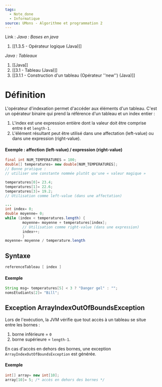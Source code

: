 ```yaml
---
tags:
  - Note_done
  - Informatique
source: UMons - Algorithme et programmation 2
---
```


Link :
_Java : Bases en java_
1. [[1.3.5 - Opérateur logique (Java)]]

_Java : Tableaux_
1. [[Java]]
2. [[3.1 - Tableau (Java)]]
3. [[3.1.1 - Construction d'un tableau (Opérateur ''new'') (Java)]]

# Définition
L'opérateur d'indexation permet d'accéder aux éléments d'un tableau. C'est un opérateur binaire qui prend la référence d'un tableau et un index entier :
1. L'index est une expression entière dont la valeur doit être comprise entre `0` et `length-1`. 
2. L'élément résultant peut être utilisé dans une affectation (left-value) ou dans une expression (right-value).

#### Exemple : affection (left-value) / expression (right-value)
```java
final int NUM_TEMPERATURES = 100; 
double[] temperatures= new double[NUM_TEMPERATURES]; 
// Bonne pratique : 
// utiliser une constante nommée plutôt qu'une « valeur magique »

temperatures[0]= 23.4; 
temperatures[1]= 22.6; 
temperatures[3]= 19.2; 
// Utilisation comme left-value (dans une affectation)

... 
int index= 0; 
double moyenne= 0; 
while (index < temperatures.length) { 
		moyenne= moyenne + temperatures[index]; 
		// Utilisation comme right-value (dans une expression)
		index++; 
		} 
moyenne= moyenne / temperature.length
```

## Syntaxe
```java
referenceTableau [ index ]
```
#### Exemple
```java
String msg= temperatures[5] < 3 ? "Danger gel" : ""; 
nomsEtudiants[2]= "Bill";
```

## Exception ArrayIndexOutOfBoundsException
Lors de l'exécution, la JVM vérifie que tout accès à un tableau se situe entre les bornes :
1. borne inférieure = `0` 
2. borne supérieure = `length-1`. 

En cas d'accès en dehors des bornes, une exception `ArrayIndexOutOfBoundsException` est générée.
#### Exemple
```java
int[] array= new int[10]; 
array[10]= 5; /* accès en dehors des bornes */
```


